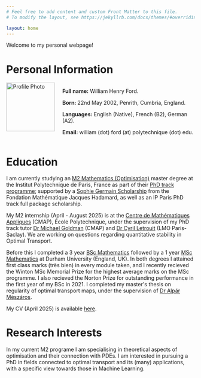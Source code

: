 ```yaml
---
# Feel free to add content and custom Front Matter to this file.
# To modify the layout, see https://jekyllrb.com/docs/themes/#overriding-theme-defaults

layout: home
---
```


Welcome to my personal webpage!

# Personal Information

<div class="profile-section" style="display: flex; align-items: flex-start;">
  <div class="profile-image">
    <img src="/assets/ProfilePic.jpg" alt="Profile Photo" style="width:130px; height:auto; margin-right: 20px;" />
  </div>
  <div class="profile-info">
    <p><strong>Full name:</strong> William Henry Ford.</p>
    <p><strong> Born: </strong> 22nd May 2002, Penrith, Cumbria, England.</p>
    <p><strong>Languages:</strong> English (Native), French (B2), German (A2).</p>
    <p><strong>Email:</strong> william (dot) ford (at) polytechnique (dot) edu.</p>
  </div>
</div>

# Education

I am currently studying an [M2 Mathematics (Optimisation)](https://www.master-in-optimization.fr/) master degree at the Institut Polytechnique de Paris, France as part of their [PhD track programme](https://www.ip-paris.fr/en/education/phd-track/phd-track-mathematics); supported by a [Sophie Germain Scholarship](https://www.fondation-hadamard.fr/en/our-programs/transversal-programs/graduate-program/apply-for-a-sophie-germain-scholarship/) from the Fondation Mathématique Jacques Hadamard, as well as an IP Paris PhD track full package scholarship.

My M2 internship (April - August 2025) is at the [Centre de Mathématiques Appliques](https://cmap.ip-paris.fr/) (CMAP), École Polytechnique, under the supervision of my PhD track tutor [Dr Michael Goldman](http://www.cmap.polytechnique.fr/~michael.goldman/) (CMAP) and [Dr Cyril Letrouit](https://www.imo.universite-paris-saclay.fr/~cyril.letrouit/index.html) (LMO Paris-Saclay). We are working on questions regarding quantitative stability in Optimal Transport.

Before this I completed a 3 year [BSc Mathematics](https://www.durham.ac.uk/study/courses/mathematics-g100/) followed by a 1 year [MSc Mathematics](https://www.durham.ac.uk/study/courses/mathematical-sciences-g1k509/) at Durham University (England, UK). In both degrees I attained first class marks (très bien) in every module taken, and I recently recieved the Winton MSc Memorial Prize for the highest average marks on the MSc programme. I also recieved the Norton Prize for outstanding performance in the first year of my BSc in 2021. I completed my master's thesis on regularity of optimal transport maps, under the supervision of [Dr Alpár Mészáros](https://www.maths.dur.ac.uk/users/alpar.r.meszaros/).

My CV (April 2025) is available [here](assets/CV-22-04-2025.pdf).

# Research Interests

In my current M2 programe I am specialising in theoretical aspects of optimisation and their connection with PDEs. I am interested in pursuing a PhD in fields connected to optimal transport and its (many) applications, with a specific view towards those in Machine Learning.
